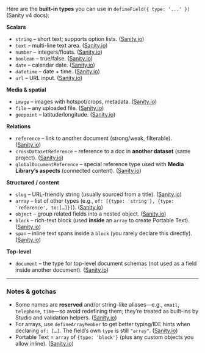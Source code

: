 Here are the **built-in types** you can use in `defineField({ type: '...' })` (Sanity v4 docs):

**Scalars**

* `string` – short text; supports option lists. ([Sanity.io][1])
* `text` – multi-line text area. ([Sanity.io][1])
* `number` – integers/floats. ([Sanity.io][1])
* `boolean` – true/false. ([Sanity.io][1])
* `date` – calendar date. ([Sanity.io][1])
* `datetime` – date + time. ([Sanity.io][1])
* `url` – URL input. ([Sanity.io][1])

**Media & spatial**

* `image` – images with hotspot/crops, metadata. ([Sanity.io][1])
* `file` – any uploaded file. ([Sanity.io][1])
* `geopoint` – latitude/longitude. ([Sanity.io][1])

**Relations**

* `reference` – link to another document (strong/weak, filterable). ([Sanity.io][2])
* `crossDatasetReference` – reference to a doc in **another dataset** (same project). ([Sanity.io][3])
* `globalDocumentReference` – special reference type used with **Media Library’s aspects** (connected content). ([Sanity.io][4])

**Structured / content**

* `slug` – URL-friendly string (usually sourced from a title). ([Sanity.io][1])
* `array` – list of other types (e.g., `of: [{type: 'string'}, {type: 'reference', to:[…]}]`). ([Sanity.io][1])
* `object` – group related fields into a nested object. ([Sanity.io][1])
* `block` – rich-text block (used **inside** an `array` to create Portable Text). ([Sanity.io][1])
* `span` – inline text spans inside a `block` (you rarely declare this directly). ([Sanity.io][1])

**Top-level**

* `document` – the type for top-level document schemas (not used as a field inside another document). ([Sanity.io][1])

---

### Notes & gotchas

* Some names are **reserved** and/or string-like aliases—e.g., `email`, `telephone`, `time`—so avoid redefining them; they’re treated as built-ins by Studio and validation helpers. ([Sanity.io][5])
* For arrays, use `defineArrayMember` to get better typing/IDE hints when declaring `of: […]`. The field’s own `type` is still `"array"`. ([Sanity.io][1])
* Portable Text = `array` of `{type: 'block'}` (plus any custom objects you allow inline). ([Sanity.io][1])

[1]: https://www.sanity.io/docs/studio/schema-types "Schema | Sanity Docs"
[2]: https://www.sanity.io/docs/studio/reference-type?utm_source=chatgpt.com "Reference | Sanity Docs"
[3]: https://www.sanity.io/docs/studio/cross-dataset-reference-type?utm_source=chatgpt.com "Cross Dataset Reference | Sanity Docs"
[4]: https://www.sanity.io/docs/studio/global-document-reference-type "Global Document Reference | Sanity Docs"
[5]: https://www.sanity.io/docs/help/schema-type-name-reserved?utm_source=chatgpt.com "Given type name is a reserved type"
